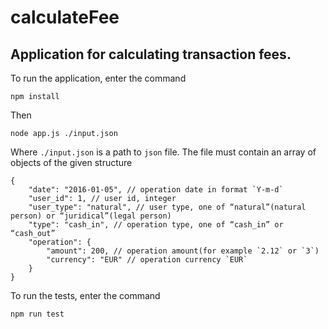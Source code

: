 # calculateFee

## Application for calculating transaction fees.

To run the application, enter the command

```
npm install
```

Then

```
node app.js ./input.json
```

Where `./input.json` is a path to `json` file.
The file must contain an array of objects of the given structure

```
{
    "date": "2016-01-05", // operation date in format `Y-m-d`
    "user_id": 1, // user id, integer
    "user_type": "natural", // user type, one of “natural”(natural person) or “juridical”(legal person)
    "type": "cash_in", // operation type, one of “cash_in” or “cash_out”
    "operation": {
        "amount": 200, // operation amount(for example `2.12` or `3`)
        "currency": "EUR" // operation currency `EUR`
    }
}
```

To run the tests, enter the command

```
npm run test
```
